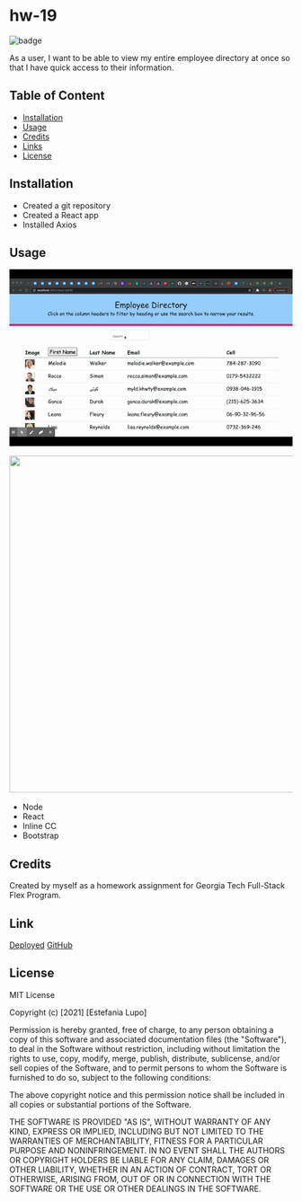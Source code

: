 # hw-19

![badge](https://img.shields.io/badge/MIT-License-<color>)

As a user, I want to be able to view my entire employee directory at once so that I have quick access to their information.

## Table of Content

* [Installation](#installation)
* [Usage](#usage)
* [Credits](#credits)
* [Links](#links)
* [License](#license)

## Installation

* Created a git repository
* Created a React app
* Installed Axios

## Usage

![readme-gif](assets/employee-directory.gif)

<img src="../../assets/employee.png" width="800" height="600"/>


* Node 
* React
* Inline CC
* Bootstrap

## Credits

Created by myself as a homework assignment for Georgia Tech Full-Stack Flex Program.

## Link

[Deployed](https://lain7891.github.io/react-ed/#/)
[GitHub](https://github.com/lain7891/react-ed)


## License

MIT License

Copyright (c) [2021] [Estefania Lupo]

Permission is hereby granted, free of charge, to any person obtaining a copy
of this software and associated documentation files (the "Software"), to deal
in the Software without restriction, including without limitation the rights
to use, copy, modify, merge, publish, distribute, sublicense, and/or sell
copies of the Software, and to permit persons to whom the Software is
furnished to do so, subject to the following conditions:

The above copyright notice and this permission notice shall be included in all
copies or substantial portions of the Software.

THE SOFTWARE IS PROVIDED "AS IS", WITHOUT WARRANTY OF ANY KIND, EXPRESS OR
IMPLIED, INCLUDING BUT NOT LIMITED TO THE WARRANTIES OF MERCHANTABILITY,
FITNESS FOR A PARTICULAR PURPOSE AND NONINFRINGEMENT. IN NO EVENT SHALL THE
AUTHORS OR COPYRIGHT HOLDERS BE LIABLE FOR ANY CLAIM, DAMAGES OR OTHER
LIABILITY, WHETHER IN AN ACTION OF CONTRACT, TORT OR OTHERWISE, ARISING FROM,
OUT OF OR IN CONNECTION WITH THE SOFTWARE OR THE USE OR OTHER DEALINGS IN THE
SOFTWARE.
